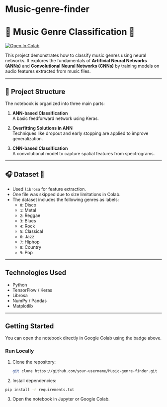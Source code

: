 # Music-genre-finder
# 🎵 Music Genre Classification 🎵

[![Open In Colab](https://colab.research.google.com/assets/colab-badge.svg)](https://colab.research.google.com/github/shalini2131/Music-genre-finder/blob/main/music_genre_classification.ipynb)

This project demonstrates how to classify music genres using neural networks. It explores the fundamentals of **Artificial Neural Networks (ANNs)** and **Convolutional Neural Networks (CNNs)** by training models on audio features extracted from music files.

---

## 📁 Project Structure

The notebook is organized into three main parts:

1. **ANN-based Classification**  
   A basic feedforward network using Keras.

2. **Overfitting Solutions in ANN**  
   Techniques like dropout and early stopping are applied to improve generalization.

3. **CNN-based Classification**  
   A convolutional model to capture spatial features from spectrograms.

---

## 🎧 Dataset 🎵

- Used `librosa` for feature extraction.
- One file was skipped due to size limitations in Colab.
- The dataset includes the following genres as labels:
  - `0`: Disco
  - `1`: Metal
  - `2`: Reggae
  - `3`: Blues
  - `4`: Rock
  - `5`: Classical
  - `6`: Jazz
  - `7`: Hiphop
  - `8`: Country
  - `9`: Pop

---

##  Technologies Used

- Python
- TensorFlow / Keras
- Librosa
- NumPy / Pandas
- Matplotlib

---

##  Getting Started

You can open the notebook directly in Google Colab using the badge above.

### Run Locally

1. Clone the repository:
   ```bash
   git clone https://github.com/your-username/Music-genre-finder.git
   ```
2. Install dependencies:
  ```bash
  pip install -r requirements.txt
  ```
3. Open the notebook in Jupyter or Google Colab.
